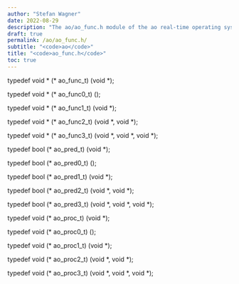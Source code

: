 ```yaml
---
author: "Stefan Wagner"
date: 2022-08-29
description: "The ao/ao_func.h module of the ao real-time operating system."
draft: true
permalink: /ao/ao_func.h/ 
subtitle: "<code>ao</code>"
title: "<code>ao_func.h</code>"
toc: true
---
```


typedef void *  (*  ao_func_t)  (void *);

typedef void *  (*  ao_func0_t) ();

typedef void *  (*  ao_func1_t) (void *);

typedef void *  (*  ao_func2_t) (void *, void *);

typedef void *  (*  ao_func3_t) (void *, void *, void *);

typedef bool    (*  ao_pred_t)  (void *);

typedef bool    (*  ao_pred0_t) ();

typedef bool    (*  ao_pred1_t) (void *);

typedef bool    (*  ao_pred2_t) (void *, void *);

typedef bool    (*  ao_pred3_t) (void *, void *, void *);

typedef void    (*  ao_proc_t)  (void *);

typedef void    (*  ao_proc0_t) ();

typedef void    (*  ao_proc1_t) (void *);

typedef void    (*  ao_proc2_t) (void *, void *);

typedef void    (*  ao_proc3_t) (void *, void *, void *);

